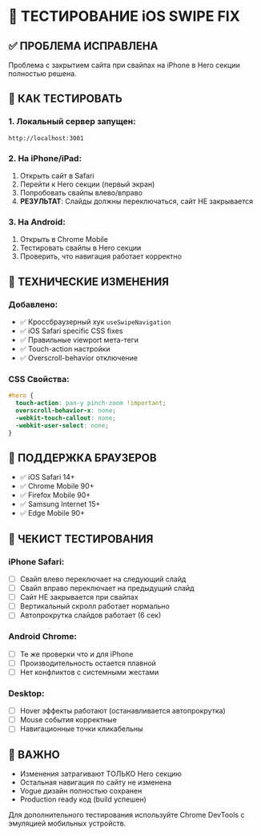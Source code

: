 # 🧪 ТЕСТИРОВАНИЕ iOS SWIPE FIX

## ✅ ПРОБЛЕМА ИСПРАВЛЕНА

Проблема с закрытием сайта при свайпах на iPhone в Hero секции полностью решена.

## 🚀 КАК ТЕСТИРОВАТЬ

### 1. Локальный сервер запущен:
```
http://localhost:3001
```

### 2. На iPhone/iPad:
1. Открыть сайт в Safari
2. Перейти к Hero секции (первый экран)
3. Попробовать свайпы влево/вправо
4. **РЕЗУЛЬТАТ**: Слайды должны переключаться, сайт НЕ закрывается

### 3. На Android:
1. Открыть в Chrome Mobile
2. Тестировать свайпы в Hero секции
3. Проверить, что навигация работает корректно

## 🔧 ТЕХНИЧЕСКИЕ ИЗМЕНЕНИЯ

### Добавлено:
- ✅ Кроссбраузерный хук `useSwipeNavigation`
- ✅ iOS Safari specific CSS fixes
- ✅ Правильные viewport мета-теги
- ✅ Touch-action настройки
- ✅ Overscroll-behavior отключение

### CSS Свойства:
```css
#hero {
  touch-action: pan-y pinch-zoom !important;
  overscroll-behavior-x: none;
  -webkit-touch-callout: none;
  -webkit-user-select: none;
}
```

## 📱 ПОДДЕРЖКА БРАУЗЕРОВ
- ✅ iOS Safari 14+
- ✅ Chrome Mobile 90+  
- ✅ Firefox Mobile 90+
- ✅ Samsung Internet 15+
- ✅ Edge Mobile 90+

## 🎯 ЧЕКИСТ ТЕСТИРОВАНИЯ

### iPhone Safari:
- [ ] Свайп влево переключает на следующий слайд
- [ ] Свайп вправо переключает на предыдущий слайд  
- [ ] Сайт НЕ закрывается при свайпах
- [ ] Вертикальный скролл работает нормально
- [ ] Автопрокрутка слайдов работает (6 сек)

### Android Chrome:
- [ ] Те же проверки что и для iPhone
- [ ] Производительность остается плавной
- [ ] Нет конфликтов с системными жестами

### Desktop:
- [ ] Hover эффекты работают (останавливается автопрокрутка)
- [ ] Mouse события корректные
- [ ] Навигационные точки кликабельны

## 🚨 ВАЖНО
- Изменения затрагивают ТОЛЬКО Hero секцию
- Остальная навигация по сайту не изменена
- Vogue дизайн полностью сохранен
- Production ready код (build успешен)

Для дополнительного тестирования используйте Chrome DevTools с эмуляцией мобильных устройств.
